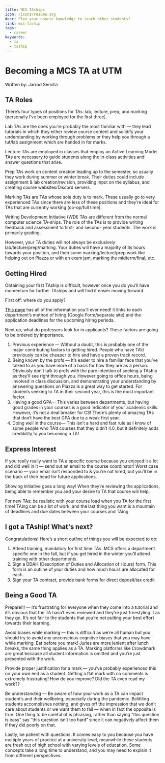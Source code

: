 ```yaml
---
title: MCS TAships
icon: /icons/resume.svg
desc: Flex your course knowledge to teach other students!
link: mcs-taship
tags:
  - career
keywords:
  - ta
  - taship
---
```


# Becoming a MCS TA at UTM

Written by: Jarrod Servilla

## TA Roles

There’s four types of positions for TAs: lab, lecture, prep, and marking
(personally I’ve been employed for the first three).

Lab TAs are the ones you’re probably the most familiar with — they lead
tutorials in which they either review course content and solidify your
understanding by working through problems or they help you through a tut/lab
assignment which are handed in for marks.

Lecture TAs are employed in classes that employ an Active Learning Model. TAs
are necessary to guide students along the in-class activities and answer
questions that arise.

Prep TAs work on content creation leading up to the semester, so usually they
work during summer or winter break. Their duties could include assignment & lab
creation/revision, providing input on the syllabus, and creating course
websites/Discord servers.

Marking TAs are TAs whose sole duty is to mark. These usually go to very
experienced TAs since there are less of these positions and they’re ideal for
TAs that are currently working (co-op/full time).

Writing Development Initiative (WDI) TAs are different from the normal computer
science TA-ships. The role of the TAs is to provide writing feedback and
assessment to first- and second- year students. The work is primarily grading.

However, your TA duties will not always be exclusively lab/lecture/prep/marking.
Your duties will have a majority of its hours towards your position, and then
some marking/lecture/prep work like helping out on Piazza or with an exam jam,
marking the midterm/final, etc.

## Getting Hired

Obtaining your first TAship is difficult, however once you do you’ll have
momentum for further TAships and will find it easier moving forward.

First off: where do you apply?

<a href="https://www.utm.utoronto.ca/math-cs-stats/jobs/teaching-assistant-postings" target="_blank">This
page</a> has all of the information you’ll ever need! It links to each
department’s method of hiring (Google Form/separate site) and the application
deadlines for the upcoming hiring periods.

Next up, what do professors look for in applicants? These factors are going to
be ordered by importance.

1. Previous experience — Without a doubt, this is probably one of the major
   contributing factors to getting hired. People who have TA’d previously can be
   cheaper to hire and have a proven track record.
2. Being known by the profs — It’s easier to hire a familiar face that you’ve
   talked to as you have more of a basis for how they are as a person. Obviously
   don’t talk to profs with the pure intention of seeking a TAship as they’ll
   see right through you. However going to office hours, being involved in class
   discussion, and demonstrating your understanding by answering questions on
   Piazza is a great way to get started. For students seeking to TA in their
   second year, this is the most important factor.
3. Having a good GPA— This varies between departments, but having good grades in
   your courses is a good indicator of your academic skills. However, it’s not a
   deal breaker for CS! There’s plenty of amazing TAs that don’t have the best
   GPA due to a weak first year.
4. Doing well in the course— This isn’t a hard and fast rule as I know of some
   people who TA’d courses that they didn’t 4.0, but it definitely adds
   credibility to you becoming a TA!

## Express Interest

If you really really want to TA a specific course because you enjoyed it a lot
and did well in it — send out an email to the course coordinator! Worst case
scenario — your email isn’t responded to & you’re not hired, but you’ll be in
the back of their head for future applications.

Showing initiative goes a long way! When they’re reviewing the applications,
being able to remember you and your desire to TA that course will help.

For new TAs: be realistic with your course load when you TA for the first time!
TAing can be a lot of work, and the last thing you want is a mountain of
deadlines and due dates between your courses and TAing.

## I got a TAship! What's next?

Congratulations! Here’s a short outline of things you will be expected to do:

1. Attend training, mandatory for first time TAs. MCS offers a department
   specific one in the fall, but if you get hired in the winter you’ll attend
   training with other departments.
2. Sign a DDAH (Description of Duties and Allocation of Hours) form. This form
   is an outline of your duties and how much hours are allocated for each.
3. Sign your TA contract, provide bank forms for direct deposit/tax credit

## Being a Good TA

Prepare!!! — It’s frustrating for everyone when they come into a tutorial and
it’s obvious that the TA hasn’t even reviewed and they’re just freestyling it as
they go. It’s not fair to the students that you’re not putting your best effort
towards their learning.

Avoid biases while marking — this is difficult as we’re all human but you should
try to avoid any unconscious cognitive biases that you may have while marking.
Eat before you mark! Juries are more lenient after lunch breaks, the same thing
applies as a TA. Marking platforms like Crowdmark are great because all student
information is omitted and you’re just presented with the work.

Provide proper justification for a mark — you’ve probably experienced this on
your own end as a student. Getting a flat mark with no comments is extremely
frustrating! How do you improve? Did the TA even read my work??

Be understanding — Be aware of how your work as a TA can impact student’s and
their wellbeing, especially during the pandemic. Belittling students
accomplishes nothing, and gives off the impression that we don’t care about
students or we want them to fail — when in fact the opposite is true. One thing
to be careful of is phrasing, rather than saying “this question is easy” say
“this question isn’t too hard” since it can negatively affect them if they did
poorly on that.

Lastly, be patient with questions. It comes easy to you because you have
multiple years of practice at a university level, meanwhile these students are
fresh out of high school with varying levels of education. Some concepts take a
long time to understand, and you may need to explain it from different
perspectives.
